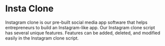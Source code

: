 # Insta Clone
Instagram clone is our pre-built social media app software that helps entrepreneurs to build an Instagram-like app. Our Instagram clone script has several unique features. Features can be added, deleted, and modified easily in the Instagram clone script.
